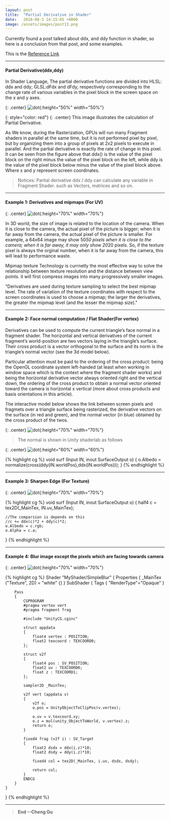 ```yaml
---
layout: post
title:  "Partial Derivative in Shader"
date:   2018-08-3 14:15:05 +0000
image: /assets/images/post13.png
---
```


Currently found a post talked about ddx, and ddy function in shader, so here is a conclusion from that post, and some examples.

This is the [Reference Link](http://www.aclockworkberry.com/shader-derivative-functions/#footnote_3_1104)

---
#### Partial Derivative(ddx,ddy)
In Shader Language, The partial derivative functions are divided into HLSL: ddx and ddy; GLSL:dFdx and dFdy, respectively corresponding to the change rate of various variables in the pixel block in the screen space on the x and y axes.

{: .center}
![dot](/assets/images/PostImages/glslPartialDerivative.png){:height="50%" width="50%"}

{: style="color: red"}
{: .center}
This image illustrates the calculation of Partial Derivative.


As We know, during the Rasterization, GPUs will run many Fragment shaders in parallel at the same time, but it is not performed pixel by pixel, but by organizing them into a group of pixels at 2x2 pixels to execute in parallel. And the partial derivative is exactly the rate of change in this pixel. It can be seen from the figure above that ddx() is the value of the pixel block on the right minus the value of the pixel block on the left, while ddy is the value of the pixel block below minus the value of the pixel block above. Where x and y represent screen coordinates.

>Notices: Partial derivative ddx / ddy can calculate any variable in Fragment Shader. such as Vectors, matrices and so on.

---
#### Example 1: Derivatives and mipmaps (For UV)

{: .center}
![dot](/assets/images/PostImages/mipmap.png){:height="70%" width="70%"}

In 3D world, the size of image is related to the location of the camera. When it is close to the camera, the actual pixel of the picture is bigger; when it is far away from the camera, the actual pixel of the picture is smaller. For example, a 64x64 image may show 50*50 pixels when it is close to the camera; when it is far away, it may only show 20*20 pixels. So, if the texture pixel is always the orginal number, when it is far away from the camera, this will lead to performance waste.

Mipmap texture Technology is currnetly the most effective way to solve the relationship between texture resolution and the distance between view points. it will first compress images into many progressively smaller images.

"Derivatives are used during texture sampling to select the best mipmap level. The rate of variation of the texture coordinates with respect to the screen coordinates is used to choose a mipmap; the larger the derivatives, the greater the mipmap level (and the lesser the mipmap size)."




---

#### Example 2: Face normal computation / Flat Shader(For vertex)

Derivatives can be used to compute the current triangle’s face normal in a fragment shader. The horizontal and vertical derivatives of the current fragment’s world-position are two vectors laying in the triangle’s surface. Their cross product is a vector orthogonal to the surface and its norm is the triangle’s normal vector (see the 3d model below). 

Particular attention must be paid to the ordering of the cross product: being the OpenGL coordinate system left-handed (at least when working in window space which is the context where the fragment shader works) and being the horizontal derivative vector always oriented right and the vertical down, the ordering of the cross product to obtain a normal vector oriented toward the camera is horizontal x vertical (more about cross products and basis orientations in this article). 

The interactive model below shows the link between screen pixels and fragmets over a triangle surface being rasterized, the derivative vectors on the surface (in red and green), and the normal vector (in blue) obtained by the cross product of the twos.

{: .center}
![dot](/assets/images/PostImages/fs1.png){:height="70%" width="70%"}

>The normal is shown in Unity shaderlab as follows

{: .center}
![dot](/assets/images/PostImages/fs2.png){:height="60%" width="60%"}

{% highlight cg %} 
void surf (Input IN, inout SurfaceOutput o)
{
    o.Albedo = normalize(cross(ddy(IN.worldPos),ddx(IN.worldPos)));
}
{% endhighlight %}



---

#### Example 3: Sharpen Edge (For Texture)

{: .center}
![dot](/assets/images/PostImages/es.png){:height="70%" width="70%"}

{% highlight cg %} 
void surf (Input IN, inout SurfaceOutput o)
{
    half4 c = tex2D(_MainTex, IN.uv_MainTex);
    
    //The comparsion is depends on this
    //c += ddx(c)*2 + ddy(c)*2; 
    o.Albedo = c.rgb;
    o.Alpha = c.a;
}
{% endhighlight %}

---

#### Example 4: Blur image except the pixels which are facing towards camera

{: .center}
![dot](/assets/images/PostImages/Blur.gif){:height="70%" width="70%"}

{% highlight cg %}
Shader "MyShader/SimpleBlur"
{
	Properties
	{
		_MainTex ("Texture", 2D) = "white" {}
	}
	SubShader
	{
		Tags { "RenderType"="Opaque" }

		Pass
		{
			CGPROGRAM
			#pragma vertex vert
			#pragma fragment frag

			#include "UnityCG.cginc"

			struct appdata
			{
				float4 vertex : POSITION;
				float2 texcoord : TEXCOORD0;
			};

			struct v2f
			{
                float4 pos : SV_POSITION;
				float2 uv : TEXCOORD0;
                float z : TEXCOORD1;
			};

			sampler2D _MainTex;
			
			v2f vert (appdata v)
			{
				v2f o;
				o.pos = UnityObjectToClipPos(v.vertex);
                
                o.uv = v.texcoord.xy;
                o.z = mul(unity_ObjectToWorld, v.vertex).z;
				return o;
			}
			
			fixed4 frag (v2f i) : SV_Target
			{
                float2 dsdx = ddx(i.z)*10;
                float2 dsdy = ddy(i.z)*10;

				fixed4 col = tex2D(_MainTex, i.uv, dsdx, dsdy);

				return col;
			}
			ENDCG
		}
	}
}
{% endhighlight %}

---

>**End --Cheng Gu**

